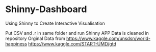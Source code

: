 # Shinny-Dashboard
Using Shinny to Create Interactive Visualisation

Put CSV and .r in same folder and run Shinny APP  Data is cleaned in repository  Orginal Data from https://www.kaggle.com/unsdsn/world-happiness
https://www.kaggle.com/START-UMD/gtd
